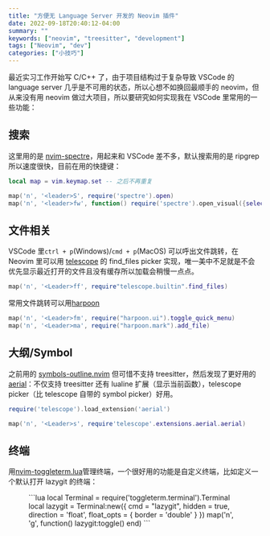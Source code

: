 ```yaml
---
title: "方便无 Language Server 开发的 Neovim 插件"
date: 2022-09-18T20:40:12-04:00
summary: ""
keywords: ["neovim", "treesitter", "development"]
tags: ["Neovim", "dev"]
categories: ["小技巧"]
---
```

最近实习工作开始写 C/C++ 了，由于项目结构过于复杂导致 VSCode 的 language server 几乎是不可用的状态，所以心想不如换回最顺手的 neovim，但从来没有用 neovim 做过大项目，所以要研究如何实现我在 VSCode 里常用的一些功能：


## 搜索

这里用的是 [nvim-spectre](https://github.com/windwp/nvim-spectre)，用起来和 VSCode 差不多，默认搜索用的是 ripgrep 所以速度很快，目前在用的快捷键：
```lua
local map = vim.keymap.set -- 之后不再重复

map('n', '<leader>S', require('spectre').open)
map('n', '<leader>fw', function() require('spectre').open_visual({select_word=true}) end) -- 查找函数定义或引用很有用
```

## 文件相关

VSCode 里`ctrl + p`(Windows)/`cmd + p`(MacOS) 可以呼出文件跳转，在 Neovim 里可以用 [telescope](https://github.com/nvim-telescope/telescope.nvim) 的 find_files picker 实现，唯一美中不足就是不会优先显示最近打开的文件且没有缓存所以加载会稍慢一点点。
```lua
map('n', '<Leader>ff', require"telescope.builtin".find_files)
```

常用文件跳转可以用[harpoon](https://github.com/ThePrimeagen/harpoon)
```lua
map('n', '<Leader>fm', require("harpoon.ui").toggle_quick_menu)
map('n', '<Leader>ma', require("harpoon.mark").add_file)
```

## 大纲/Symbol

之前用的 [symbols-outline.nvim](https://github.com/simrat39/symbols-outline.nvim) 但可惜不支持 treesitter，然后发现了更好用的 [aerial](https://github.com/stevearc/aerial.nvim)：不仅支持 treesitter 还有 lualine 扩展（显示当前函数），telescope picker（比 telescope 自带的 symbol picker）好用。

```lua
require('telescope').load_extension('aerial')

map('n', '<Leader>s', require'telescope'.extensions.aerial.aerial)
```

## 终端

用[nvim-toggleterm.lua](https://github.com/akinsho/nvim-toggleterm.lua)管理终端，一个很好用的功能是自定义终端，比如定义一个默认打开 lazygit 的终端：
<Figure src="https://user-images.githubusercontent.com/22454918/116447435-e69f1480-a84f-11eb-86dd-19fa29646aa1.png" alt="自定义 lazygit 示意图" position="center" caption="自定义 lazygit 示意图 (来自官方 README)" captionPosition="center" width="951" height="521" />
```lua
local Terminal  = require('toggleterm.terminal').Terminal
local lazygit = Terminal:new({
    cmd = "lazygit",
    hidden = true,
    direction = 'float',
    float_opts = {
        border = 'double'
    }
})
map('n', '<Leader>g', function() lazygit:toggle() end)
```
